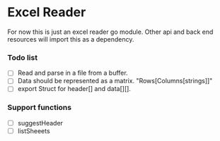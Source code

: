 # Excel Reader

For now this is just an excel reader go module. Other api and back end resources will import this as a dependency.

### Todo list
- [ ] Read and parse in a file from a buffer.
- [ ] Data should be represented as a matrix. "Rows[Columns[strings]]"
- [ ] export Struct for header[] and data[][].

### Support functions
- [ ] suggestHeader
- [ ] listSheeets